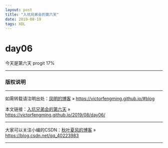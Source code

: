 ```yaml
---
layout: post
title: "入坑兄弟会的第六天"
date: 2019-08-19 
tags: XDL  
---
```



# day06

今天是第六天
progit     17%




***
### 版权说明

***
如需转载请注明出处：[凤明的博客](https://victorfengming.github.io/#blog) » https://victorfengming.github.io/#blog

本文链接：[入坑兄弟会的第六天](https://victorfengming.github.io/2019/08/day04/) » https://victorfengming.github.io/2019/08/day06/

***
大家可以关注小编的CSDN：[秋叶夏风的博客](https://blog.csdn.net/qq_40223983) » https://blog.csdn.net/qq_40223983

***

